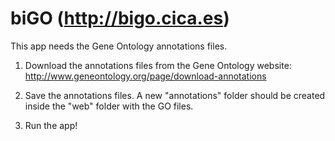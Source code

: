 # biGO (http://bigo.cica.es)

This app needs the Gene Ontology annotations files. 

1. Download the annotations files from the Gene Ontology website:
http://www.geneontology.org/page/download-annotations

2. Save the annotations files. A new "annotations" folder should be created inside the "web" folder with the GO files.

3. Run the app!
